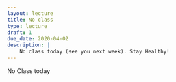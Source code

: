 ```yaml
---
layout: lecture
title: No class
type: lecture
draft: 1
due_date: 2020-04-02
description: |
    No class today (see you next week). Stay Healthy!
---
```


No Class today
